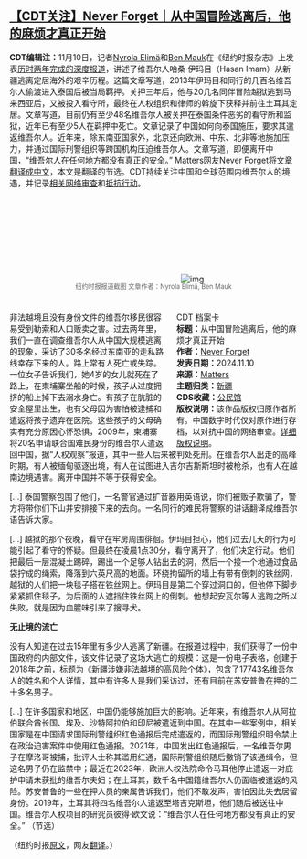 <!--1731563053000-->
[【CDT关注】Never Forget｜从中国冒险逃离后，他的麻烦才真正开始](https://chinadigitaltimes.net/chinese/713054.html)
------

<p><strong>CDT编辑注：</strong>11月10日，记者<a href="https://twitter.com/nyrola" title="Nyrola Elimä">Nyrola Elimä</a>和<a href="https://twitter.com/benmauk" title="Ben Mauk">Ben Mauk</a>在《纽约时报杂志》上发表<a href="https://www.nytimes.com/2024/11/10/magazine/uyghur-china-escape.html" title="历时两年完成的深度报道">历时两年完成的深度报道</a>，讲述了维吾尔人哈桑·伊玛目（Hasan Imam）从新疆逃离定居海外的艰辛历程。这篇文章写道，2013年伊玛目和同行的几百名维吾尔人偷渡进入泰国后被当局羁押。关押三年后，他与20几名同伴冒险越狱逃到马来西亚后，又被投入看守所，最终在人权组织和律师的斡旋下获释并前往土耳其定居。文章写道，目前仍有至少48名维吾尔人被关押在泰国条件恶劣的看守所和监狱，近年已有至少5人在羁押中死亡。文章记录了中国如何向泰国施压，要求其遣返维吾尔人。近年来，除东南亚国家外，北京还向欧洲、中东、北非等地施加压力，并通过国际刑警组织等跨国机构压迫维吾尔人。文章写道，即便离开中国，“维吾尔人在任何地方都没有真正的安全。” Matters网友Never Forget将文章<a href="https://matters.town/a/4m09cdin57a5" title="翻译成中文">翻译成中文</a>，本文是翻译的节选。CDT持续关注中国和全球范围内维吾尔人的境遇，并记录<a href="https://chinadigitaltimes.net/chinese/663456.html" title="相关网络审查">相关网络审查</a>和<a href="https://chinadigitaltimes.net/chinese/662379.html" title="抵抗行动">抵抗行动</a>。</p><p><img decoding="async" src="data:image/svg+xml,%3Csvg%20xmlns='http://www.w3.org/2000/svg'%20viewBox='0%200%200%200'%3E%3C/svg%3E" alt="img" data-lazy-src="https://chinadigitaltimes.net/chinese/files/2024/11/Screenshot-2024-11-13-at-9.27.03 PM.png"><noscript><img decoding="async" src="https://chinadigitaltimes.net/chinese/files/2024/11/Screenshot-2024-11-13-at-9.27.03 PM.png" alt="img"></noscript></p><span style="font-size: 0.8em;color: #666;display: block;text-align: center;margin-bottom:32px; margin-top: -20px;line-height:22px;">纽约时报报道截图 文章作者：Nyrola Elimä, Ben Mauk</span><div style="width:42%;float:right;padding-left:20px"><div class="su-spoiler su-spoiler-style-fancy su-spoiler-icon-chevron-circle su-spoiler-closed" data-scroll-offset="0" data-anchor-in-url="no"><div class="su-spoiler-title" tabindex="0" role="button"><span class="su-spoiler-icon"></span>CDT 档案卡</div><div class="su-spoiler-content su-u-clearfix su-u-trim"><strong>标题：</strong>从中国冒险逃离后，他的麻烦才真正开始<br><strong>作者：</strong><a href="https://chinadigitaltimes.net/space/Matters" target="_blank">Never Forget</a><br><strong>发表日期：</strong>2024.11.10<br><strong>来源：</strong><a href="https://matters.town/a/4m09cdin57a5" target="_blank">Matters</a><br><strong>主题归类：</strong><a href="https://chinadigitaltimes.net/space/新疆" target="_blank">新疆</a><br><strong>CDS收藏：</strong><a href="https://chinadigitaltimes.net/space/%E5%85%AC%E6%B0%91%E9%A6%86" target="_blank" rel="noopener">公民馆</a><br><strong>版权说明：</strong>该作品版权归原作者所有。中国数字时代仅对原作进行存档，以对抗中国的网络审查。<a href="https://chinadigitaltimes.net/chinese/copyright">详细版权说明</a>。</div></div></div><p>非法越境且没有身份文件的维吾尔移民很容易受到勒索和人口贩卖之害。过去两年里，我们一直在调查维吾尔人从中国大规模逃离的现象，采访了30多名经过东南亚的走私路线幸存下来的人。路上常有人死亡或失踪。一位女子告诉我们，她4岁的女儿就死在了路上，在柬埔寨坐船的时候，孩子从过度拥挤的船上掉下去溺水身亡。有孩子在肮脏的安全屋里出生，也有父母因为害怕被逮捕和遣返将孩子遗弃在医院。这些孩子的父母确实有充分原因心怀恐惧，2009年，柬埔寨将20名申请联合国难民身份的维吾尔人遣返回中国，据“人权观察”报道，其中一些人后来被判处死刑。在维吾尔人出走的高峰时期，有人被缅甸驱逐出境，有人在试图进入吉尔吉斯斯坦时被枪杀，也有人在越南边境遇害。离开中国并不等于获得安全。</p>[…] 泰国警察包围了他们，一名警官通过扩音器用英语说，你们被贩子欺骗了，警方将带你们下山并安排接下来的去向。一名同行的难民将警察的讲话翻译成维吾尔语告诉大家。<p></p>[…] 越狱的那个夜晚，看守在牢房周围徘徊。伊玛目担心，他们过去几天的行为可能引起了看守的怀疑。但最终在凌晨1点30分，看守离开了，他们决定行动。他们把最后一层混凝土踢碎，踢出一个足够人钻出去的洞，然后一个接一个地通过食品袋拧成的绳索，降落到六英尺高的地面。环绕拘留所的墙上有带有倒刺的铁丝网，越狱的人们把一块毯子搭在铁丝网上。伊玛目是第二个穿过洞口的，但他停下脚步紧紧抓住毯子，为后面的人遮挡住铁丝网上的倒刺。他想起安瓦尔等人逃跑之所以失败，就是因为血腥味引来了搜寻犬。<p></p><p><strong>无止境的流亡</strong></p><p>没有人知道在过去15年里有多少人逃离了新疆。在报道过程中，我们获得了一份中国政府的内部文件，该文件记录了这场大逃亡的规模：这是一份电子表格，创建于2018年之前，标题为《新疆涉嫌非法越境的高风险个体》，包含了17743名维吾尔人的姓名和个人详情，其中有许多人是我们采访过，还有目前在苏安普鲁在押的二十多名男子。</p>[…] 在许多国家和地区，中国仍能够施加巨大的影响。近年来，有维吾尔人从阿拉伯联合酋长国、埃及、沙特阿拉伯和印尼被遣返到中国。在其中一些案例中，相关国家是在中国请求国际刑警组织红色通报后完成遣返的，而国际刑警组织明令禁止在政治迫害案件中使用红色通报。2021年，中国发出红色通报后，一名维吾尔男子在摩洛哥被捕，批评人士称其滥用红通，国际刑警组织随后撤销了该通缉令，但这名男子仍在监禁中；最近在2023年，欧洲人权法院命令马耳他停止遣返一对庇护申请未获批的维吾尔夫妇；在土耳其，数千名中国籍维吾尔人仍面临被遣返的风险。苏安普鲁的一些在押人员的亲属告诉我们，他们不敢发声，害怕因此失去居留身份。2019年，土耳其将四名维吾尔人遣返至塔吉克斯坦，他们随后被送往中国。维吾尔人权项目的研究员彼得·欧文说：“维吾尔人在任何地方都没有真正的安全。” （节选）<p></p><p>（纽约时报<a href="https://www.nytimes.com/2024/11/10/magazine/uyghur-china-escape.html" title="原文">原文</a>，网友<a href="https://matters.town/a/4m09cdin57a5" title="翻译">翻译</a>。）</p><div class="addtoany_share_save_container addtoany_content addtoany_content_bottom"><div class="a2a_kit a2a_kit_size_32 addtoany_list" data-a2a-url="https://chinadigitaltimes.net/chinese/713054.html" data-a2a-title="【CDT关注】Never Forget｜从中国冒险逃离后，他的麻烦才真正开始"><a class="a2a_button_facebook" href="https://www.addtoany.com/add_to/facebook?linkurl=https%3A%2F%2Fchinadigitaltimes.net%2Fchinese%2F713054.html&amp;linkname=%E3%80%90CDT%E5%85%B3%E6%B3%A8%E3%80%91Never%20Forget%EF%BD%9C%E4%BB%8E%E4%B8%AD%E5%9B%BD%E5%86%92%E9%99%A9%E9%80%83%E7%A6%BB%E5%90%8E%EF%BC%8C%E4%BB%96%E7%9A%84%E9%BA%BB%E7%83%A6%E6%89%8D%E7%9C%9F%E6%AD%A3%E5%BC%80%E5%A7%8B" title="Facebook" rel="nofollow noopener" target="_blank"></a><a class="a2a_button_twitter" href="https://www.addtoany.com/add_to/twitter?linkurl=https%3A%2F%2Fchinadigitaltimes.net%2Fchinese%2F713054.html&amp;linkname=%E3%80%90CDT%E5%85%B3%E6%B3%A8%E3%80%91Never%20Forget%EF%BD%9C%E4%BB%8E%E4%B8%AD%E5%9B%BD%E5%86%92%E9%99%A9%E9%80%83%E7%A6%BB%E5%90%8E%EF%BC%8C%E4%BB%96%E7%9A%84%E9%BA%BB%E7%83%A6%E6%89%8D%E7%9C%9F%E6%AD%A3%E5%BC%80%E5%A7%8B" title="Twitter" rel="nofollow noopener" target="_blank"></a><a class="a2a_button_telegram" href="https://www.addtoany.com/add_to/telegram?linkurl=https%3A%2F%2Fchinadigitaltimes.net%2Fchinese%2F713054.html&amp;linkname=%E3%80%90CDT%E5%85%B3%E6%B3%A8%E3%80%91Never%20Forget%EF%BD%9C%E4%BB%8E%E4%B8%AD%E5%9B%BD%E5%86%92%E9%99%A9%E9%80%83%E7%A6%BB%E5%90%8E%EF%BC%8C%E4%BB%96%E7%9A%84%E9%BA%BB%E7%83%A6%E6%89%8D%E7%9C%9F%E6%AD%A3%E5%BC%80%E5%A7%8B" title="Telegram" rel="nofollow noopener" target="_blank"></a><a class="a2a_button_reddit" href="https://www.addtoany.com/add_to/reddit?linkurl=https%3A%2F%2Fchinadigitaltimes.net%2Fchinese%2F713054.html&amp;linkname=%E3%80%90CDT%E5%85%B3%E6%B3%A8%E3%80%91Never%20Forget%EF%BD%9C%E4%BB%8E%E4%B8%AD%E5%9B%BD%E5%86%92%E9%99%A9%E9%80%83%E7%A6%BB%E5%90%8E%EF%BC%8C%E4%BB%96%E7%9A%84%E9%BA%BB%E7%83%A6%E6%89%8D%E7%9C%9F%E6%AD%A3%E5%BC%80%E5%A7%8B" title="Reddit" rel="nofollow noopener" target="_blank"></a><a class="a2a_button_whatsapp" href="https://www.addtoany.com/add_to/whatsapp?linkurl=https%3A%2F%2Fchinadigitaltimes.net%2Fchinese%2F713054.html&amp;linkname=%E3%80%90CDT%E5%85%B3%E6%B3%A8%E3%80%91Never%20Forget%EF%BD%9C%E4%BB%8E%E4%B8%AD%E5%9B%BD%E5%86%92%E9%99%A9%E9%80%83%E7%A6%BB%E5%90%8E%EF%BC%8C%E4%BB%96%E7%9A%84%E9%BA%BB%E7%83%A6%E6%89%8D%E7%9C%9F%E6%AD%A3%E5%BC%80%E5%A7%8B" title="WhatsApp" rel="nofollow noopener" target="_blank"></a><a class="a2a_button_email" href="https://www.addtoany.com/add_to/email?linkurl=https%3A%2F%2Fchinadigitaltimes.net%2Fchinese%2F713054.html&amp;linkname=%E3%80%90CDT%E5%85%B3%E6%B3%A8%E3%80%91Never%20Forget%EF%BD%9C%E4%BB%8E%E4%B8%AD%E5%9B%BD%E5%86%92%E9%99%A9%E9%80%83%E7%A6%BB%E5%90%8E%EF%BC%8C%E4%BB%96%E7%9A%84%E9%BA%BB%E7%83%A6%E6%89%8D%E7%9C%9F%E6%AD%A3%E5%BC%80%E5%A7%8B" title="Email" rel="nofollow noopener" target="_blank"></a><a class="a2a_button_copy_link" href="https://www.addtoany.com/add_to/copy_link?linkurl=https%3A%2F%2Fchinadigitaltimes.net%2Fchinese%2F713054.html&amp;linkname=%E3%80%90CDT%E5%85%B3%E6%B3%A8%E3%80%91Never%20Forget%EF%BD%9C%E4%BB%8E%E4%B8%AD%E5%9B%BD%E5%86%92%E9%99%A9%E9%80%83%E7%A6%BB%E5%90%8E%EF%BC%8C%E4%BB%96%E7%9A%84%E9%BA%BB%E7%83%A6%E6%89%8D%E7%9C%9F%E6%AD%A3%E5%BC%80%E5%A7%8B" title="Copy Link" rel="nofollow noopener" target="_blank"></a><a class="a2a_dd addtoany_share_save addtoany_share" href="https://www.addtoany.com/share"></a></div></div>
